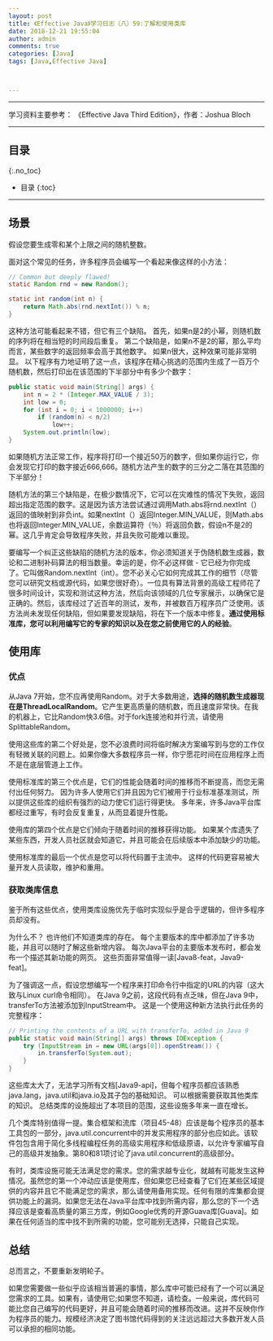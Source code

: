```yaml
---
layout: post
title: 《Effective Java》学习日志（八）59:了解和使用类库
date: 2018-12-21 19:55:04
author: admin
comments: true
categories: [Java]
tags: [Java,Effective Java]



---
```




<!-- more -->

------

学习资料主要参考： 《Effective Java Third Edition》，作者：Joshua Bloch

------

## 目录
{:.no_toc}

* 目录
{:toc}
------

## 场景

假设您要生成零和某个上限之间的随机整数。 

面对这个常见的任务，许多程序员会编写一个看起来像这样的小方法：

```java
// Common but deeply flawed!
static Random rnd = new Random();

static int random(int n) {
	return Math.abs(rnd.nextInt()) % n;
}
```

这种方法可能看起来不错，但它有三个缺陷。 首先，如果n是2的小幂，则随机数的序列将在相当短的时间段后重复。 第二个缺陷是，如果n不是2的幂，那么平均而言，某些数字的返回频率会高于其他数字。 如果n很大，这种效果可能非常明显。 以下程序有力地证明了这一点，该程序在精心挑选的范围内生成了一百万个随机数，然后打印出在该范围的下半部分中有多少个数字：

```java
public static void main(String[] args) {
    int n = 2 * (Integer.MAX_VALUE / 3);
    int low = 0;
    for (int i = 0; i < 1000000; i++)
        if (random(n) < n/2)
        	low++;
    System.out.println(low);
}
```

如果随机方法正常工作，程序将打印一个接近50万的数字，但如果你运行它，你会发现它打印的数字接近666,666。随机方法产生的数字的三分之二落在其范围的下半部分！

随机方法的第三个缺陷是，在极少数情况下，它可以在灾难性的情况下失败，返回超出指定范围的数字。这是因为该方法尝试通过调用Math.abs将rnd.nextInt（）返回的值映射到非负int。如果nextInt（）返回Integer.MIN_VALUE，则Math.abs也将返回Integer.MIN_VALUE，余数运算符（％）将返回负数，假设n不是2的幂。这几乎肯定会导致程序失败，并且失败可能难以重现。

要编写一个纠正这些缺陷的随机方法的版本，你必须知道关于伪随机数生成器，数论和二进制补码算法的相当数量。幸运的是，你不必这样做 - 它已经为你完成了。它叫做Random.nextInt（int）。您不必关心它如何完成其工作的细节（尽管您可以研究文档或源代码，如果您很好奇）。一位具有算法背景的高级工程师花了很多时间设计，实现和测试这种方法，然后向该领域的几位专家展示，以确保它是正确的。然后，该库经过了近百年的测试，发布，并被数百万程序员广泛使用。该方法尚未发现任何缺陷，但如果要发现缺陷，将在下一个版本中修复。**通过使用标准库，您可以利用编写它的专家的知识以及在您之前使用它的人的经验**。

## 使用库

### 优点

从Java 7开始，您不应再使用Random。对于大多数用途，**选择的随机数生成器现在是ThreadLocalRandom**。它产生更高质量的随机数，而且速度非常快。在我的机器上，它比Random快3.6倍。对于fork连接池和并行流，请使用SplittableRandom。

使用这些库的第二个好处是，您不必浪费时间将临时解决方案编写到与您的工作仅有轻微关联的问题上。如果你像大多数程序员一样，你宁愿花时间在应用程序上而不是在底层管道上工作。

使用标准库的第三个优点是，它们的性能会随着时间的推移而不断提高，而您无需付出任何努力。 因为许多人使用它们并且因为它们被用于行业标准基准测试，所以提供这些库的组织有强烈的动力使它们运行得更快。 多年来，许多Java平台库都经过重写，有时会反复重复，从而显着提升性能。

使用库的第四个优点是它们倾向于随着时间的推移获得功能。 如果某个库遗失了某些东西，开发人员社区就会知道它，并且可能会在后续版本中添加缺少的功能。

使用标准库的最后一个优点是您可以将代码置于主流中。 这样的代码更容易被大量开发人员读取，维护和重用。

### 获取类库信息

鉴于所有这些优点，使用类库设施优先于临时实现似乎是合乎逻辑的，但许多程序员却没有。

为什么不？ 也许他们不知道类库的存在。 每个主要版本的库中都添加了许多功能，并且可以随时了解这些新增内容。 每次Java平台的主要版本发布时，都会发布一个描述其新功能的网页。 这些页面非常值得一读[Java8-feat，Java9-feat]。 

为了强调这一点，假设您想编写一个程序来打印命令行中指定的URL的内容（这大致与Linux curl命令相同）。 在Java 9之前，这段代码有点乏味，但在Java 9中，transferTo方法被添加到InputStream中。 这是一个使用这种新方法执行此任务的完整程序：

```java
// Printing the contents of a URL with transferTo, added in Java 9
public static void main(String[] args) throws IOException {
    try (InputStream in = new URL(args[0]).openStream()) {
    	in.transferTo(System.out);
    }
}
```

这些库太大了，无法学习所有文档[Java9-api]，但每个程序员都应该熟悉java.lang，java.util和java.io及其子包的基础知识。 可以根据需要获取其他类库的知识。 总结类库的设施超出了本项目的范围，这些设施多年来一直在增长。

几个类库特别值得一提。集合框架和流库（项目45-48）应该是每个程序员的基本工具包的一部分，java.util.concurrent中的并发实用程序的部分也应如此。该软件包包含用于简化多线程编程任务的高级实用程序和低级原语，以允许专家编写自己的高级并发抽象。第80和81项讨论了java.util.concurrent的高级部分。

有时，类库设施可能无法满足您的需求。您的需求越专业化，就越有可能发生这种情况。虽然您的第一个冲动应该是使用库，但如果您已经查看了它们在某些区域提供的内容并且它不能满足您的需求，那么请使用备用实现。任何有限的库集都会提供功能上的漏洞。如果您无法在Java平台库中找到所需内容，那么您的下一个选择应该是查看高质量的第三方库，例如Google优秀的开源Guava库[Guava]。如果在任何适当的库中找不到所需的功能，您可能别无选择，只能自己实现。

## 总结

总而言之，不要重新发明轮子。

如果您需要做一些似乎应该相当普遍的事情，那么库中可能已经有了一个可以满足您需求的工具。如果有，请使用它;如果您不知道，请检查。一般来说，库代码可能比您自己编写的代码更好，并且可能会随着时间的推移而改进。这并不反映你作为程序员的能力。规模经济决定了图书馆代码得到的关注远远超过大多数开发人员可以承担的相同功能。















